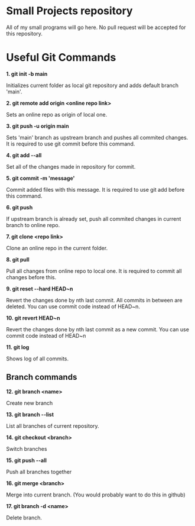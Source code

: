 # Small Projects repository

All of my small programs will go here. No pull request will be accepted for this repository.

# Useful Git Commands

**1. git init -b main**

Initializes current folder as local git repository and adds default branch 'main'. 

**2. git remote add origin \<online repo link>**

Sets an online repo as origin of local one.

**3. git push -u origin main**

Sets 'main' branch as upstream branch and pushes all commited changes. It is required to use git commit before this command.

**4. git add --all**

Set all of the changes made in repository for commit.

**5. git commit -m 'message'**

Commit added files with this message. It is required to use git add before this command.

**6. git push**

If upstream branch is already set, push all commited changes in current branch to online repo.

**7. git clone \<repo link>**

Clone an online repo in the current folder.

**8. git pull**

Pull all changes from online repo to local one. It is required to commit all changes before this.

**9. git reset --hard HEAD\~n**

Revert the changes done by nth last commit. All commits in between are deleted. You can use commit code instead of HEAD~n.

**10. git revert HEAD\~n**

Revert the changes done by nth last commit as a new commit. You can use commit code instead of HEAD~n

**11. git log**

Shows log of all commits.

## Branch commands

**12. git branch \<name>**

Create new branch

**13. git branch --list**

List all branches of current repository.

**14. git checkout \<branch>**

Switch branches

**15. git push --all**

Push all branches together

**16. git merge \<branch>**

Merge <branch> into current branch. (You would probably want to do this in github)

**17. git branch -d \<name>**

Delete branch.
